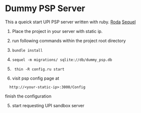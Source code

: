 # Dummy PSP Server
This a queick start UPI PSP server written with ruby.
[Roda](http://roda.jeremyevans.net/)
[Sequel](http://sequel.jeremyevans.net/)

1. Place the project in your server with static ip.
2. run following commands within the project root directory
  1.  ```
      bundle install
      ```

  2.  ```
      sequel -m migrations/ sqlite://db/dummy_psp.db
      ```
3. ```
    thin -R config.ru start
   ```
4. visit psp config page at
  ```
    http://<your-static-ip>:3000/Config
  ```
   finish the configuration

5. start requesting UPI sandbox server
